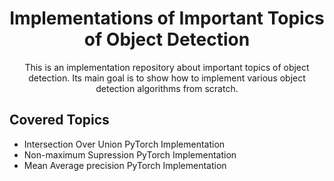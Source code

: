 <h1 align = 'center'>Implementations of Important Topics of Object Detection</h1>
<p align = 'center'>This is an implementation repository about important topics of object detection. Its main goal is to show how to implement various object detection algorithms from scratch.</p>


<h2>Covered Topics</h2>
<ul>  
  <li>Intersection Over Union PyTorch Implementation</li>
  <li>Non-maximum Supression PyTorch Implementation</li>
  <li>Mean Average precision PyTorch Implementation</li>
</ul>

